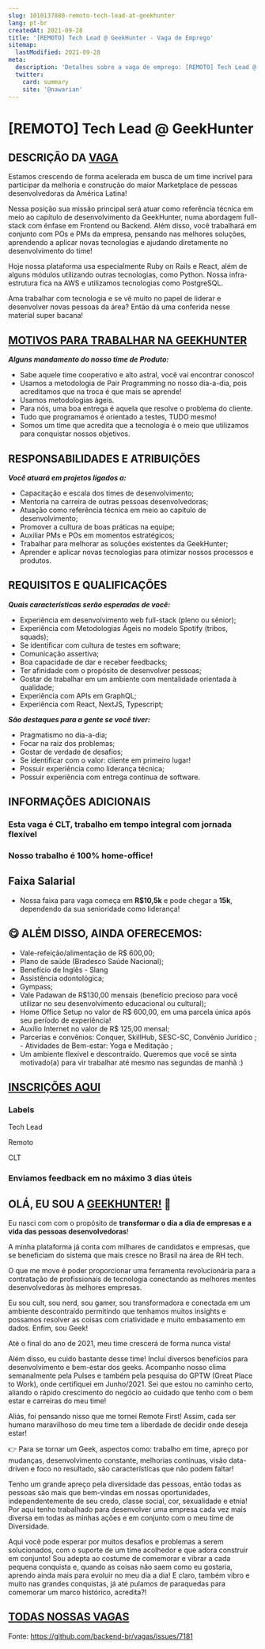 ```yaml
---
slug: 1010137880-remoto-tech-lead-at-geekhunter
lang: pt-br
createdAt: 2021-09-28
title: '[REMOTO] Tech Lead @ GeekHunter - Vaga de Emprego'
sitemap:
  lastModified: 2021-09-28
meta:
  description: 'Detalhes sobre a vaga de emprego: [REMOTO] Tech Lead @ GeekHunter'
  twitter:
    card: summary
    site: '@nawarian'
---
```


# [REMOTO] Tech Lead @ GeekHunter

## DESCRIÇÃO DA [VAGA](https://bit.ly/2ZDsDM0) ##

Estamos crescendo de forma acelerada em busca de um time incrível para participar da melhoria e construção do maior Marketplace de pessoas desenvolvedoras da América Latina!

Nessa posição sua missão principal será atuar como referência técnica em meio ao capítulo de desenvolvimento da GeekHunter, numa abordagem full-stack com ênfase em Frontend ou Backend. Além disso, você trabalhará em conjunto com POs e PMs da empresa, pensando nas melhores soluções, aprendendo a aplicar novas tecnologias e ajudando diretamente no desenvolvimento do time!

Hoje nossa plataforma usa especialmente Ruby on Rails e React, além de alguns módulos utilizando outras tecnologias, como Python. Nossa infra-estrutura fica na AWS e utilizamos tecnologias como PostgreSQL.

Ama trabalhar com tecnologia e se vê muito no papel de liderar e desenvolver novas pessoas da área? Então dá uma conferida nesse material super bacana!

## [MOTIVOS PARA TRABALHAR NA GEEKHUNTER](https://bit.ly/2X7M0eR) ##

**_Alguns mandamento do nosso time de Produto:_**

- Sabe aquele time cooperativo e alto astral, você vai encontrar conosco!
- Usamos a metodologia de Pair Programming no nosso dia-a-dia, pois acreditamos que na troca é que mais se aprende!
- Usamos metodologias ágeis.
- Para nós, uma boa entrega é aquela que resolve o problema do cliente.
- Tudo que programamos é orientado a testes, TUDO mesmo!
- Somos um time que acredita que a tecnologia é o meio que utilizamos para conquistar nossos objetivos.

## RESPONSABILIDADES E ATRIBUIÇÕES ##

**_Você atuará em projetos ligados a:_**

- Capacitação e escala dos times de desenvolvimento;
- Mentoria na carreira de outras pessoas desenvolvedoras;
- Atuação como referência técnica em meio ao capítulo de desenvolvimento;
- Promover a cultura de boas práticas na equipe;
- Auxiliar PMs e POs em momentos estratégicos;
- Trabalhar para melhorar as soluções existentes da GeekHunter;
- Aprender e aplicar novas tecnologias para otimizar nossos processos e produtos.


## REQUISITOS E QUALIFICAÇÕES ##


**_Quais características serão esperadas de você:_**

- Experiência em desenvolvimento web full-stack (pleno ou sênior);
- Experiência com Metodologias Ágeis no modelo Spotify (tribos, squads);
- Se identificar com cultura de testes em software;
- Comunicação assertiva;
- Boa capacidade de dar e receber feedbacks;
- Ter afinidade com o propósito de desenvolver pessoas;
- Gostar de trabalhar em um ambiente com mentalidade orientada à qualidade;
- Experiência com APIs em GraphQL;
- Experiência com React, NextJS, Typescript;

**_São destaques para a gente se você tiver:_**

- Pragmatismo no dia-a-dia;
- Focar na raiz dos problemas;
- Gostar de verdade de desafios;
- Se identificar com o valor: cliente em primeiro lugar!
- Possuir experiência como liderança técnica;
- Possuir experiência com entrega contínua de software.


## INFORMAÇÕES ADICIONAIS ##

### Esta vaga é CLT, trabalho em tempo integral com jornada flexível ###

### Nosso trabalho é 100% home-office! ###

## Faixa Salarial

- Nossa faixa para vaga começa em **R$10,5k** e pode chegar a **15k**, dependendo da sua senioridade como liderança!

## 😋 ALÉM DISSO, AINDA OFERECEMOS: ##

- Vale-refeição/alimentação de R$ 600,00;
- Plano de saúde (Bradesco Saúde Nacional);
- Benefício de Inglês - Slang
- Assistência odontológica;
- Gympass;
- Vale Padawan de R$130,00 mensais (benefício precioso para você utilizar no seu desenvolvimento educacional ou cultural);
- Home Office Setup no valor de R$ 600,00, em uma parcela única após seu período de experiência!
- Auxílio Internet no valor de R$ 125,00 mensal;
- Parcerias e convênios: Conquer, SkillHub, SESC-SC, Convênio Jurídico ;
﻿- Atividades de Bem-estar: Yoga e Meditação ;
- Um ambiente flexível e descontraído. Queremos que você se sinta motivado(a) para vir trabalhar até mesmo nas segundas de manhã :)

## [INSCRIÇÕES AQUI](https://bit.ly/2ZDsDM0) ##

### Labels

Tech Lead

Remoto

CLT

### Enviamos feedback em no máximo 3 dias úteis 

## OLÁ, EU SOU A [GEEKHUNTER!](https://www.geekhunter.com.br/sobre) 👋 ##
Eu nasci com com o propósito de **transformar o dia a dia de empresas e a vida das pessoas desenvolvedoras**!

A minha plataforma já conta com milhares de candidatos e empresas, que se beneficiam do sistema que mais cresce no Brasil na área de RH tech.

O que me move é poder proporcionar uma ferramenta revolucionária para a contratação de profissionais de tecnologia conectando as melhores mentes desenvolvedoras às melhores empresas.

Eu sou cult, sou nerd, sou gamer, sou transformadora e conectada em um ambiente descontraído permitindo que tenhamos muitos insights e possamos resolver as coisas com criatividade e muito embasamento em dados. Enfim, sou Geek!

Até o final do ano de 2021, meu time crescerá de forma nunca vista! 
 
Além disso, eu cuido bastante desse time! Incluí diversos benefícios para desenvolvimento e bem-estar dos geeks. Acompanho nosso clima semanalmente pela Pulses e também pela pesquisa do GPTW (Great Place to Work), onde certifiquei em Junho/2021. Sei que estou no caminho certo, aliando o rápido crescimento do negócio ao cuidado que tenho com o bem estar e carreiras do meu time! 
 
Aliás, foi pensando nisso que me tornei Remote First! Assim, cada ser humano maravilhoso do meu time tem a liberdade de decidir onde deseja estar! 
 
👉 Para se tornar um Geek, aspectos como: trabalho em time, apreço por mudanças, desenvolvimento constante, melhorias contínuas, visão data-driven e foco no resultado, são características que não podem faltar! 
 
Tenho um grande apreço pela diversidade das pessoas, então todas as pessoas são mais que bem-vindas em nossas oportunidades, independentemente de seu credo, classe social, cor, sexualidade e etnia! Por aqui tenho trabalhado para desenvolver uma empresa cada vez mais diversa em todas as minhas ações e em conjunto com o meu time de Diversidade.
 
Aqui você pode esperar por muitos desafios e problemas a serem solucionados, com o suporte de um time acolhedor e que adora construir em conjunto! Sou adepta ao costume de comemorar e vibrar a cada pequena conquista e, quando as coisas não saem como eu gostaria, aprendo ainda mais para evoluir no meu dia a dia! E claro, também vibro e muito nas grandes conquistas, já até pulamos de paraquedas para comemorar um marco histórico, acredita?! 


## [TODAS NOSSAS VAGAS](https://geekhunter.gupy.io/) ##

Fonte: https://github.com/backend-br/vagas/issues/7181